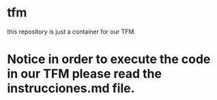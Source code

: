 # tfm

this repository is just a container for our TFM.

# Notice in order to execute the code in our TFM please read the instrucciones.md file.
